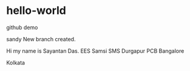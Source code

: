 # hello-world
github demo

sandy 
New branch created.

Hi my name is Sayantan Das.
EES Samsi
SMS Durgapur
PCB Bangalore

Kolkata

